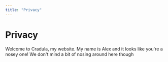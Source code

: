 ```yaml
---
title: "Privacy"
---
```


# Privacy

Welcome to Cradula, my website. My name is Alex and it looks like you're a nosey one! We don't mind a bit of nosing around here though
